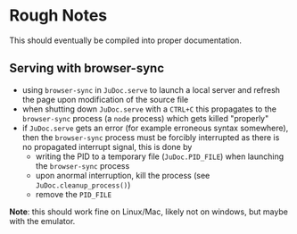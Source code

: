 # Rough Notes

This should eventually be compiled into proper documentation.

## Serving with browser-sync

* using `browser-sync` in `JuDoc.serve` to launch a local server and refresh the page upon modification of the source file
* when shutting down `JuDoc.serve` with a `CTRL+C` this propagates to the `browser-sync` process (a `node` process) which gets killed "properly"
* if `JuDoc.serve` gets an error (for example erroneous syntax somewhere), then the `browser-sync` process must be forcibly interrupted as there is no propagated interrupt signal, this is done by
    * writing the PID to a temporary file (`JuDoc.PID_FILE`) when launching the `browser-sync` process
    * upon anormal interruption, kill the process (see `JuDoc.cleanup_process()`)
    * remove the `PID_FILE`

**Note**: this should work fine on Linux/Mac, likely not on windows, but maybe with the emulator.
